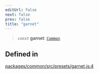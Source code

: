 ```yaml
---
editUrl: false
next: false
prev: false
title: "garnet"
---
```


> `const` **garnet**: [`Common`](/reference/tevm/common/type-aliases/common/)

## Defined in

[packages/common/src/presets/garnet.js:4](https://github.com/qbzzt/tevm-monorepo/blob/main/packages/common/src/presets/garnet.js#L4)
